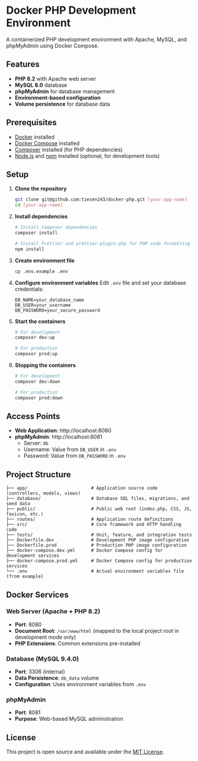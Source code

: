 # Docker PHP Development Environment

A containerized PHP development environment with Apache, MySQL, and phpMyAdmin using Docker Compose.

## Features

- **PHP 8.2** with Apache web server
- **MySQL 8.0** database
- **phpMyAdmin** for database management
- **Environment-based configuration**
- **Volume persistence** for database data

## Prerequisites

- [Docker](https://docs.docker.com/get-docker/) installed
- [Docker Compose](https://docs.docker.com/compose/install/) installed
- [Composer](https://getcomposer.org/download/) installed (for PHP dependencies)
- [Node.js](https://nodejs.org/en/download/) and [npm](https://docs.npmjs.com/downloading-and-installing-node-js-and-npm) installed (optional, for development tools)

## Setup

1. **Clone the repository**

   ```bash
   git clone git@github.com:tiesen243/docker-php.git [your-app-name]
   cd [your-app-name]
   ```

2. **Install dependencies**

   ```bash
   # Install Composer dependencies
   composer install

   # Install Prettier and prettier-plugin-php for PHP code formatting (optional)
   npm install
   ```

3. **Create environment file**

   ```bash
   cp .env.example .env
   ```

4. **Configure environment variables**
   Edit `.env` file and set your database credentials:

   ```env
   DB_NAME=your_database_name
   DB_USER=your_username
   DB_PASSWORD=your_secure_password
   ```

5. **Start the containers**

   ```bash
   # For development
   composer dev:up

   # For production
   composer prod:up
   ```

6. **Stopping the containers**

   ```bash
   # For development
   composer dev:down

   # For production
   composer prod:down
   ```

## Access Points

- **Web Application**: http://localhost:8080
- **phpMyAdmin**: http://localhost:8081
  - Server: `db`
  - Username: Value from `DB_USER` in `.env`
  - Password: Value from `DB_PASSWORD` in `.env`

## Project Structure

```plaintext
├── app/                        # Application source code (controllers, models, views)
├── database/                   # Database SQL files, migrations, and seed data
├── public/                     # Public web root (index.php, CSS, JS, favicon, etc.)
├── routes/                     # Application route definitions
├── src/                        # Core framework and HTTP handling code
├── tests/                      # Unit, feature, and integration tests
├── Dockerfile.dev              # Development PHP image configuration
├── Dockerfile.prod             # Production PHP image configuration
├── docker-compose.dev.yml      # Docker Compose config for development services
├── docker-compose.prod.yml     # Docker Compose config for production services
└── .env                        # Actual environment variables file (from example)
```

## Docker Services

### Web Server (Apache + PHP 8.2)

- **Port**: 8080
- **Document Root**: `/var/www/html` (mapped to the local project root in development mode only)
- **PHP Extensions**: Common extensions pre-installed

### Database (MySQL 9.4.0)

- **Port**: 3306 (internal)
- **Data Persistence**: `db_data` volume
- **Configuration**: Uses environment variables from `.env`

### phpMyAdmin

- **Port**: 8081
- **Purpose**: Web-based MySQL administration

## License

This project is open source and available under the [MIT License](LICENSE).
